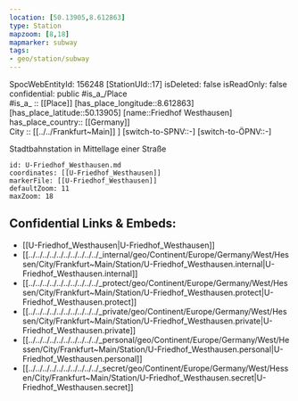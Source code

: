 ```yaml
---
location: [50.13905,8.612863] 
type: Station 
mapzoom: [8,18] 
mapmarker: subway 
tags:
- geo/station/subway
---
```

SpocWebEntityId: 156248
[StationUId::17] 
isDeleted: false
isReadOnly: false
confidential: public
#is_a_/Place  
#is_a_ :: [[Place]] 
[has_place_longitude::8.612863] 
[has_place_latitude::50.13905] 
[name::Friedhof Westhausen] 
has_place_country:: [[Germany]]  
City :: [[../../Frankfurt~Main]] ] 
[switch-to-SPNV::-] 
[switch-to-ÖPNV::-] 

Stadtbahnstation in Mittellage einer Straße

```leaflet
id: U-Friedhof_Westhausen.md
coordinates: [[U-Friedhof_Westhausen]] 
markerFile: [[U-Friedhof_Westhausen]] 
defaultZoom: 11 
maxZoom: 18
```


## Confidential Links & Embeds: 
- [[U-Friedhof_Westhausen|U-Friedhof_Westhausen]] 
- [[../../../../../../../../../../_internal/geo/Continent/Europe/Germany/West/Hessen/City/Frankfurt~Main/Station/U-Friedhof_Westhausen.internal|U-Friedhof_Westhausen.internal]] 
- [[../../../../../../../../../../_protect/geo/Continent/Europe/Germany/West/Hessen/City/Frankfurt~Main/Station/U-Friedhof_Westhausen.protect|U-Friedhof_Westhausen.protect]] 
- [[../../../../../../../../../../_private/geo/Continent/Europe/Germany/West/Hessen/City/Frankfurt~Main/Station/U-Friedhof_Westhausen.private|U-Friedhof_Westhausen.private]] 
- [[../../../../../../../../../../_personal/geo/Continent/Europe/Germany/West/Hessen/City/Frankfurt~Main/Station/U-Friedhof_Westhausen.personal|U-Friedhof_Westhausen.personal]] 
- [[../../../../../../../../../../_secret/geo/Continent/Europe/Germany/West/Hessen/City/Frankfurt~Main/Station/U-Friedhof_Westhausen.secret|U-Friedhof_Westhausen.secret]] 
